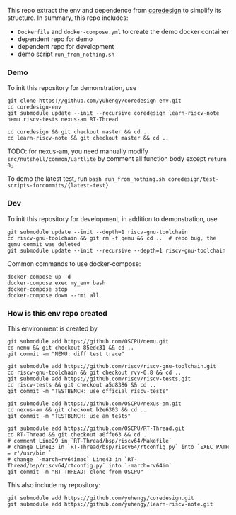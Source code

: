 This repo extract the env and dependence from [coredesign](https://github.com/yuhengy/coredesign.git) to simplify its structure. In summary, this repo includes:
+ `Dockerfile` and `docker-compose.yml` to create the demo docker container
+ dependent repo for demo
+ dependent repo for development
+ demo script `run_from_nothing.sh`

### Demo

To init this repository for demonstration, use
```shell
git clone https://github.com/yuhengy/coredesign-env.git
cd coredesign-env
git submodule update --init --recursive coredesign learn-riscv-note nemu riscv-tests nexus-am RT-Thread

cd coredesign && git checkout master && cd ..
cd learn-riscv-note && git checkout master && cd ..
```

TODO: for nexus-am, you need manually modify `src/nutshell/common/uartlite` by comment all function body except `return 0;`

To demo the latest test, run `bash run_from_nothing.sh coredesign/test-scripts-forcommits/{latest-test}`

### Dev

To init this repository for development, in addition to demonstration, use
```shell
git submodule update --init --depth=1 riscv-gnu-toolchain
cd riscv-gnu-toolchain && git rm -f qemu && cd ..  # repo bug, the qemu commit was deleted
git submodule update --init --recursive --depth=1 riscv-gnu-toolchain
```

Common commands to use docker-compose:
```shell
docker-compose up -d
docker-compose exec my_env bash
docker-compose stop
docker-compose down --rmi all
```

### How is this env repo created

This environment is created by

```shell
git submodule add https://github.com/OSCPU/nemu.git
cd nemu && git checkout 85edc31 && cd ..
git commit -m "NEMU: diff test trace"

git submodule add https://github.com/riscv/riscv-gnu-toolchain.git
cd riscv-gnu-toolchain && git checkout rvv-0.8 && cd ..
git submodule add https://github.com/riscv/riscv-tests.git
cd riscv-tests && git checkout a5d8386 && cd ..
git commit -m "TESTBENCH: use official riscv-tests"

git submodule add https://github.com/OSCPU/nexus-am.git
cd nexus-am && git checkout b2e6303 && cd ..
git commit -m "TESTBENCH: use am tests"

git submodule add https://github.com/OSCPU/RT-Thread.git
cd RT-Thread && git checkout a0ffe63 && cd ..
# comment Line29 in `RT-Thread/bsp/riscv64/Makefile`
# change Line13 in `RT-Thread/bsp/riscv64/rtconfig.py` into `EXEC_PATH   = r'/usr/bin'`
# change `-march=rv64imac` Line43 in `RT-Thread/bsp/riscv64/rtconfig.py` into `-march=rv64im`
git commit -m "RT-THREAD: clone from OSCPU"
```

This also include my repository:
```shell
git submodule add https://github.com/yuhengy/coredesign.git
git submodule add https://github.com/yuhengy/learn-riscv-note.git
```


